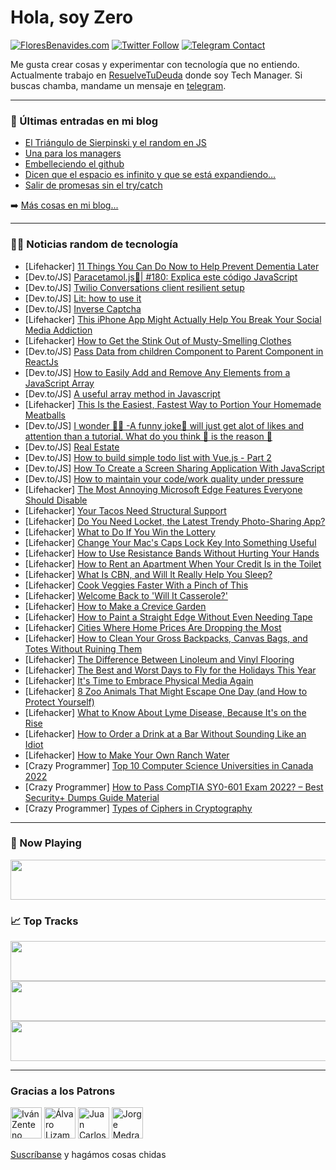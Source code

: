 # Hola, soy Zero

[![FloresBenavides.com](https://img.shields.io/website?down_message=oops&label=MiBlog&style=for-the-badge&up_message=online&url=https%3A%2F%2Ffloresbenavides.com)](https://floresbenavides.com) [![Twitter Follow](https://img.shields.io/twitter/follow/ZeroDragon?color=%231DA1F2&label=Follow&logo=twitter&logoColor=ffffff&style=for-the-badge)](https://twitter.com/zerodragon) [![Telegram Contact](https://img.shields.io/badge/escr%C3%ADbeme-ZeroDragon-%2326A5E4?style=for-the-badge&logo=telegram)](https://t.me/zerodragon)

Me gusta crear cosas y experimentar con tecnología que no entiendo.
Actualmente trabajo en [ResuelveTuDeuda](http://github.com/resuelve) donde soy Tech Manager.
Si buscas chamba, mandame un mensaje en [telegram](https://t.me/zerodragon).

---

### 📕 Últimas entradas en mi blog
<!-- BLOG-POST-LIST:START -->
- [El Triángulo de Sierpinski y el random en JS](https://floresbenavides.com/el-triangulo-de-sierpinski-y-el-random-en-js/)
- [Una para los managers](https://floresbenavides.com/una-para-los-managers/)
- [Embelleciendo el github](https://floresbenavides.com/embelleciendo-el-github/)
- [Dicen que el espacio es infinito y que se está expandiendo…](https://floresbenavides.com/dicen-que-el-espacio-es-infinito-y-que-se-esta-expandiendo/)
- [Salir de promesas sin el try/catch](https://floresbenavides.com/salir-de-promesas-sin-el-try-catch/)
<!-- BLOG-POST-LIST:END -->

➡️ [Más cosas en mi blog...](https://floresbenavides.com)

---

### 👨‍💻 Noticias random de tecnología
<!-- TECH-POSTS:START -->
- [Lifehacker] [11 Things You Can Do Now to Help Prevent Dementia Later](https://lifehacker.com/11-things-you-can-do-now-to-help-prevent-dementia-later-1849386505)
- [Dev.to/JS] [Paracetamol.js💊| #180: Explica este código JavaScript](https://dev.to/duxtech/paracetamoljs-180-explica-este-codigo-javascript-ch0)
- [Dev.to/JS] [Twilio Conversations client resilient setup](https://dev.to/fr0gs/twilio-conversations-client-resilient-setup-1hal)
- [Dev.to/JS] [Lit: how to use it](https://dev.to/eleonorarocchi/bootstrap-5-grid-systemm-5bfo)
- [Dev.to/JS] [Inverse Captcha](https://dev.to/rmion/inverse-captcha-2g93)
- [Lifehacker] [This iPhone App Might Actually Help You Break Your Social Media Addiction](https://lifehacker.com/this-iphone-app-might-actually-help-you-break-your-soci-1849385952)
- [Lifehacker] [How to Get the Stink Out of Musty-Smelling Clothes](https://lifehacker.com/how-to-get-the-stink-out-of-musty-smelling-clothes-1849385890)
- [Dev.to/JS] [Pass Data from children Component to Parent Component in ReactJs](https://dev.to/thatfemicode/pass-data-from-children-component-to-parent-component-in-reactjs-559n)
- [Dev.to/JS] [How to Easily Add and Remove Any Elements from a JavaScript Array](https://dev.to/apmfree78/how-to-easily-add-and-remove-any-elements-from-a-javascript-array-5796)
- [Dev.to/JS] [A useful array method in Javascript](https://dev.to/zabdeldjallil/a-useful-array-method-in-javascript-4j9f)
- [Lifehacker] [This Is the Easiest, Fastest Way to Portion Your Homemade Meatballs](https://lifehacker.com/this-is-the-easiest-fastest-way-to-portion-your-homema-1849385658)
- [Dev.to/JS] [I wonder 🤷‍♂️ -A funny joke🥴 will just get alot of likes and attention than a tutorial. What do you think 🤔 is the reason 🤔](https://dev.to/turinumugisha_s/i-wonder-a-funny-joke-will-just-get-alot-of-likes-and-attention-that-a-tutorial-what-do-you-think-is-the-reason-oda)
- [Dev.to/JS] [Real Estate](https://dev.to/gerber23/real-estate-48db)
- [Dev.to/JS] [How to build simple todo list with Vue.js - Part 2](https://dev.to/jakhongir/how-to-build-simple-todo-list-with-vuejs-part-2-42na)
- [Dev.to/JS] [How To Create a Screen Sharing Application With JavaScript](https://dev.to/anthonys1760/how-to-create-a-screen-sharing-application-with-javascript-4h6j)
- [Dev.to/JS] [How to maintain your code/work quality under pressure](https://dev.to/quteboy/how-to-maintain-your-codework-quality-under-pressure-1cbn)
- [Lifehacker] [The Most Annoying Microsoft Edge Features Everyone Should Disable](https://lifehacker.com/the-most-annoying-microsoft-edge-features-everyone-shou-1849385048)
- [Lifehacker] [Your Tacos Need Structural Support](https://lifehacker.com/your-tacos-need-structural-support-1849385179)
- [Lifehacker] [Do You Need Locket, the Latest Trendy Photo-Sharing App?](https://lifehacker.com/do-you-need-locket-the-latest-trendy-photo-sharing-app-1849385068)
- [Lifehacker] [What to Do If You Win the Lottery](https://lifehacker.com/what-to-do-if-you-win-the-lottery-1849384886)
- [Lifehacker] [Change Your Mac&#39;s Caps Lock Key Into Something Useful](https://lifehacker.com/change-your-macs-caps-lock-key-into-something-useful-1849384768)
- [Lifehacker] [How to Use Resistance Bands Without Hurting Your Hands](https://lifehacker.com/how-to-use-resistance-bands-without-hurting-your-hands-1849384771)
- [Lifehacker] [How to Rent an Apartment When Your Credit Is in the Toilet](https://lifehacker.com/how-to-rent-an-apartment-when-your-credit-is-in-the-toi-1849384315)
- [Lifehacker] [What Is CBN, and Will It Really Help You Sleep?](https://lifehacker.com/what-is-cbn-and-will-it-really-help-you-sleep-1849384486)
- [Lifehacker] [Cook Veggies Faster With a Pinch of This](https://lifehacker.com/cook-veggies-faster-with-a-pinch-of-this-1849378285)
- [Lifehacker] [Welcome Back to &#39;Will It Casserole?&#39;](https://lifehacker.com/welcome-back-to-will-it-casserole-1849378059)
- [Lifehacker] [How to Make a Crevice Garden](https://lifehacker.com/how-to-make-a-crevice-garden-1849379857)
- [Lifehacker] [How to Paint a Straight Edge Without Even Needing Tape](https://lifehacker.com/how-to-paint-a-straight-edge-without-even-needing-tape-1849379860)
- [Lifehacker] [Cities Where Home Prices Are Dropping the Most](https://lifehacker.com/cities-where-home-prices-are-dropping-the-most-1849379863)
- [Lifehacker] [How to Clean Your Gross Backpacks, Canvas Bags, and Totes Without Ruining Them](https://lifehacker.com/how-to-clean-your-gross-backpacks-canvas-bags-and-tot-1849379778)
- [Lifehacker] [The Difference Between Linoleum and Vinyl Flooring](https://lifehacker.com/the-difference-between-linoleum-and-vinyl-flooring-1849379646)
- [Lifehacker] [The Best and Worst Days to Fly for the Holidays This Year](https://lifehacker.com/the-best-and-worst-days-to-fly-for-the-holidays-this-ye-1849379429)
- [Lifehacker] [It&#39;s Time to Embrace Physical Media Again](https://lifehacker.com/its-time-to-embrace-physical-media-again-1849378610)
- [Lifehacker] [8 Zoo Animals That Might Escape One Day &lpar;and How to Protect Yourself&rpar;](https://lifehacker.com/8-zoo-animals-that-might-escape-one-day-and-how-to-pro-1849377974)
- [Lifehacker] [What to Know About Lyme Disease, Because It&#39;s on the Rise](https://lifehacker.com/what-to-know-about-lyme-disease-because-its-on-the-ris-1849377916)
- [Lifehacker] [How to Order a Drink at a Bar Without Sounding Like an Idiot](https://lifehacker.com/how-to-order-a-drink-at-a-bar-without-sounding-like-an-1849377231)
- [Lifehacker] [How to Make Your Own Ranch Water](https://lifehacker.com/how-to-make-your-own-ranch-water-1849377458)
- [Crazy Programmer] [Top 10 Computer Science Universities in Canada 2022](https://www.thecrazyprogrammer.com/2022/07/computer-science-universities-in-canada.html)
- [Crazy Programmer] [How to Pass CompTIA SY0-601 Exam 2022? – Best Security+ Dumps Guide Material](https://www.thecrazyprogrammer.com/2022/07/how-to-pass-comptia-sy0-601-exam-2022.html)
- [Crazy Programmer] [Types of Ciphers in Cryptography](https://www.thecrazyprogrammer.com/2022/07/types-of-ciphers-in-cryptography.html)<!-- TECH-POSTS:END -->

---

### 🎵 Now Playing
<a href="https://spotify-now-playing-dun.vercel.app/now-playing?open"><img src="https://spotify-now-playing-dun.vercel.app/now-playing" width="540" height="64"></a>

### 📈 Top Tracks
<a href="https://spotify-now-playing-dun.vercel.app/top-tracks?i=1&open"><img src="https://spotify-now-playing-dun.vercel.app/top-tracks?i=1" width="540" height="64"></a>
<a href="https://spotify-now-playing-dun.vercel.app/top-tracks?i=2&open"><img src="https://spotify-now-playing-dun.vercel.app/top-tracks?i=2" width="540" height="64"></a>
<a href="https://spotify-now-playing-dun.vercel.app/top-tracks?i=3&open"><img src="https://spotify-now-playing-dun.vercel.app/top-tracks?i=3" width="540" height="64"></a>

---

### Gracias a los Patrons
[<img src="https://avatars.githubusercontent.com/u/243380?v=4" alt="Iván Zenteno" width="50px">](https://github.com/k001) [<img src="https://avatars.githubusercontent.com/u/19955639?v=4" alt="Álvaro Lizama" width="50px">](https://github.com/alvarolizama) [<img src="https://avatars.githubusercontent.com/u/2718753?v=4" alt="Juan Carlos Ruiz" width="50px">](https://github.com/JuanCrg90) [<img src="https://avatars.githubusercontent.com/u/37025?v=4" alt="Jorge Medrano" width="50px">](https://github.com/h1pp1e) 

[Suscríbanse](https://www.patreon.com/zerodragon) y hagámos cosas chidas
